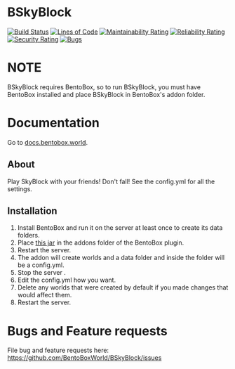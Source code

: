 BSkyBlock
==========
[![Build Status](https://ci.codemc.org/buildStatus/icon?job=BentoBoxWorld/BSkyBlock)](https://ci.codemc.org/job/BentoBoxWorld/job/BSkyBlock/)
[![Lines of Code](https://sonarcloud.io/api/project_badges/measure?project=BentoBoxWorld_BSkyBlock&metric=ncloc)](https://sonarcloud.io/summary/new_code?id=BentoBoxWorld_BSkyBlock)
[![Maintainability Rating](https://sonarcloud.io/api/project_badges/measure?project=BentoBoxWorld_BSkyBlock&metric=sqale_rating)](https://sonarcloud.io/summary/new_code?id=BentoBoxWorld_BSkyBlock)
[![Reliability Rating](https://sonarcloud.io/api/project_badges/measure?project=BentoBoxWorld_BSkyBlock&metric=reliability_rating)](https://sonarcloud.io/summary/new_code?id=BentoBoxWorld_BSkyBlock)
[![Security Rating](https://sonarcloud.io/api/project_badges/measure?project=BentoBoxWorld_BSkyBlock&metric=security_rating)](https://sonarcloud.io/summary/new_code?id=BentoBoxWorld_BSkyBlock)
[![Bugs](https://sonarcloud.io/api/project_badges/measure?project=BentoBoxWorld_BSkyBlock&metric=bugs)](https://sonarcloud.io/summary/new_code?id=BentoBoxWorld_BSkyBlock)

# NOTE
BSkyBlock requires BentoBox, so to run BSkyBlock, you must have BentoBox installed and place BSkyBlock in BentoBox's addon folder.

# Documentation

Go to [docs.bentobox.world](https://docs.bentobox.world).

## About
Play SkyBlock with your friends! Don't fall! See the config.yml for all the settings.

## Installation

1. Install BentoBox and run it on the server at least once to create its data folders.
2. Place [this jar](https://github.com/BentoBoxWorld/BSkyBlock/releases) in the addons folder of the BentoBox plugin.
3. Restart the server.
4. The addon will create worlds and a data folder and inside the folder will be a config.yml.
5. Stop the server .
6. Edit the config.yml how you want.
7. Delete any worlds that were created by default if you made changes that would affect them.
8. Restart the server.

Bugs and Feature requests
=========================
File bug and feature requests here: https://github.com/BentoBoxWorld/BSkyBlock/issues
